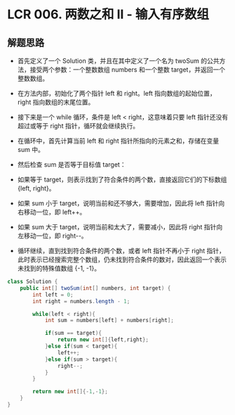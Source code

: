 # LCR 006. 两数之和 II - 输入有序数组


## 解题思路

* 首先定义了一个 Solution 类，并且在其中定义了一个名为 twoSum 的公共方法，接受两个参数：一个整数数组 numbers 和一个整数 target，并返回一个整数数组。

* 在方法内部，初始化了两个指针 left 和 right。left 指向数组的起始位置，right 指向数组的末尾位置。

* 接下来是一个 while 循环，条件是 left < right，这意味着只要 left 指针还没有超过或等于 right 指针，循环就会继续执行。

* 在循环中，首先计算当前 left 和 right 指针所指向的元素之和，存储在变量 sum 中。

* 然后检查 sum 是否等于目标值 target：

* 如果等于 target，则表示找到了符合条件的两个数，直接返回它们的下标数组 {left, right}。
* 如果 sum 小于 target，说明当前和还不够大，需要增加，因此将 left 指针向右移动一位，即 left++。
* 如果 sum 大于 target，说明当前和太大了，需要减小，因此将 right 指针向左移动一位，即 right--。
* 循环继续，直到找到符合条件的两个数，或者 left 指针不再小于 right 指针，此时表示已经搜索完整个数组，仍未找到符合条件的数对，因此返回一个表示未找到的特殊值数组 {-1, -1}。

```java
class Solution {
    public int[] twoSum(int[] numbers, int target) {
        int left = 0;
        int right = numbers.length - 1;

        while(left < right){
            int sum = numbers[left] + numbers[right];

            if(sum == target){
                return new int[]{left,right};
            }else if(sum < target){
                left++;
            }else if(sum > target){
                right--;
            }
        }

        return new int[]{-1,-1};
    }
}

```
